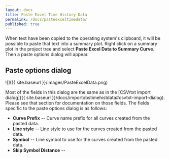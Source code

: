 ```yaml
---
layout: docs
title: Paste Excel Time History Data
permalink: /docs/pasteexceltimedata/
published: true
---
```


When text have been copied to the operating system's clipboard, it will be possible to paste that text into a summary plot. Right click on a summary plot in the project tree and select **Paste Excel Data to Summary Curve**. Then a paste options dialog will appear.

## Paste options dialog
![]({{ site.baseurl }}/images/PasteExcelData.png)

Most of the fields in this dialog are the same as in the [CSV/txt import dialog]({{ site.baseurl }}/docs/importobstimehistdata#csvtxt-import-dialog). Please see that section for documentation on those fields. The fields specific to the paste options dialog is as follows:

- **Curve Prefix** -- Curve name prefix for all curves created from the pasted data.
- **Line style** -- Line style to use for the curves created from the pasted data.
- **Symbol** -- Line symbol to use for the curves created from the pasted data.
- **Skip Symbol Distance** -- 
